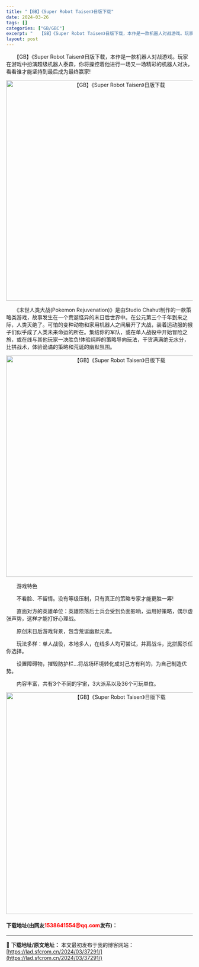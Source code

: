 ```yaml
---
title: "【GB】《Super Robot Taisen》日版下载"
date: 2024-03-26
tags: []
categories: ["GB/GBC"]
excerpt: "　　【GB】《Super Robot Taisen》日版下载，本作是一款机器人对战游戏。玩家在游戏中扮演超级机器人泰森，你将操控着他进行一场又一场精彩的机器人对决，看看谁才能坚持到最后成为最终赢家! 　　《末世人类大战(Pokemon Rejuvenation)》是由Studio Chahut制作的&hellip;"
layout: post
---
```


 <p>　　【GB】《Super Robot Taisen》日版下载，本作是一款机器人对战游戏。玩家在游戏中扮演超级机器人泰森，你将操控着他进行一场又一场精彩的机器人对决，看看谁才能坚持到最后成为最终赢家!</p> <p align="center"><img align="" border="0" src="https://lad.sfcrom.cn/wp-content/uploads/2024/03/20240326_660284b97e240.png" width="596" alt="【GB】《Super Robot Taisen》日版下载" /></p> <p>　　《末世人类大战(Pokemon Rejuvenation)》是由Studio Chahut制作的一款策略类游戏，故事发生在一个荒诞怪异的末日后世界中。在公元第三个千年到来之际，人类灭绝了。可怕的变种动物和家用机器人之间展开了大战，装着运动服的猴子们似乎成了人类未来命运的所在。集结你的军队，或在单人战役中开始冒险之旅，或在线与其他玩家一决胜负!体验纯粹的策略导向玩法，干货满满绝无水分，比拼战术，体验诡谲的策略和荒诞的幽默氛围。</p> <p align="center"><img align="" border="0" src="https://lad.sfcrom.cn/wp-content/uploads/2024/03/20240326_660284bb10e5f.png" width="598" alt="【GB】《Super Robot Taisen》日版下载" /></p> <p>　　游戏特色</p> <p>　　不看脸、不留情。没有等级压制，只有真正的策略专家才能更胜一筹!</p> <p>　　直面对方的英雄单位：英雄陨落后士兵会受到负面影响，运用好策略，偶尔虚张声势，这样才能打好心理战。</p> <p>　　原创末日后游戏背景，包含荒诞幽默元素。</p> <p>　　玩法多样：单人战役，本地多人，在线多人均可尝试，并肩战斗，比拼厮杀任你选择。</p> <p>　　设置障碍物，摧毁防护栏&hellip;将战场环境转化成对己方有利的，为自己制造优势。</p> <p>　　内容丰富，共有3个不同的宇宙，3大派系以及36个可玩单位。</p> <p align="center"><img align="" border="0" src="https://lad.sfcrom.cn/wp-content/uploads/2024/03/20240326_660284bc5a2e2.png" width="599" alt="【GB】《Super Robot Taisen》日版下载" /></p> <p><h4>下载地址(由网友<font color="red">1538641554@qq.com</font>发布)：</h4></p> 

---
📖 **下载地址/原文地址：** 本文最初发布于我的博客网站：[https://lad.sfcrom.cn/2024/03/37291/](https://lad.sfcrom.cn/2024/03/37291/)
